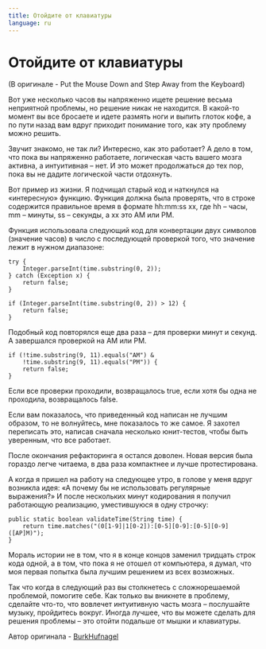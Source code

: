```yaml
---
title: Отойдите от клавиатуры
language: ru
---
```


# Отойдите от клавиатуры
(В оригинале - Put the Mouse Down and Step Away from the Keyboard)

Вот уже несколько часов вы напряженно ищете решение весьма неприятной проблемы, но решение никак не находится. В какой-то момент вы все бросаете и идете размять ноги и выпить глоток кофе, а по пути назад вам вдруг приходит понимание того, как эту проблему можно решить.

Звучит знакомо, не так ли? Интересно, как это работает? А дело в том, что пока вы напряженно работаете, логическая часть вашего мозга активна, а интуитивная – нет. И это может продолжаться до тех пор, пока вы не дадите логической части отдохнуть.

Вот пример из жизни. Я подчищал старый код и наткнулся на «интересную» функцию. Функция должна была проверять, что в строке содержится правильное время в формате hh:mm:ss xx, где hh – часы, mm – минуты, ss – секунды, а xx это AM или PM.

Функция использовала следующий код для конвертации двух символов (значение часов) в число с последующей проверкой того, что значение лежит в нужном диапазоне:

```
try {
    Integer.parseInt(time.substring(0, 2));
} catch (Exception x) {
    return false;
}

if (Integer.parseInt(time.substring(0, 2)) > 12) {
    return false;
}
```

Подобный код повторялся еще два раза – для проверки минут и секунд. А завершался проверкой на АМ или РМ.

```
if (!time.substring(9, 11).equals("AM") &
    !time.substring(9, 11).equals("PM")) {
    return false;
}
```

Если все проверки проходили, возвращалось true, если хотя бы одна не проходила, возвращалось false.

Если вам показалось, что приведенный код написан не лучшим образом, то не волнуйтесь, мне показалось то же самое. Я захотел переписать это, написав сначала несколько юнит-тестов, чтобы быть уверенным, что все работает.

После окончания рефакторинга я остался доволен. Новая версия была гораздо легче читаема, в два раза компактнее и лучше протестирована.

А когда я пришел на работу на следующее утро, в голове у меня вдруг возникла идея: «А почему бы не использовать регулярные выражения?» И после нескольких минут кодирования я получил работающую реализацию, уместившуюся в одну строчку:

```
public static boolean validateTime(String time) {
    return time.matches("(0[1-9]|1[0-2]):[0-5][0-9]:[0-5][0-9] ([AP]M)");
}
```

Мораль истории не в том, что я в конце концов заменил тридцать строк кода одной, а в том, что пока я не отошел от компьютера, я думал, что моя первая попытка была лучшим решением из всех возможных.

Так что когда в следующий раз вы столкнетесь с сложнорешаемой проблемой, помогите себе. Как только вы вникнете в проблему, сделайте что-то, что вовлечет интуитивную часть мозга – послушайте музыку, пройдитесь вокруг. Иногда лучшее, что вы можете сделать для решения проблемы – это отойти подальше от мышки и клавиатуры.

Автор оригинала - [BurkHufnagel](http://programmer.97things.oreilly.com/wiki/index.php/BurkHufnagel)